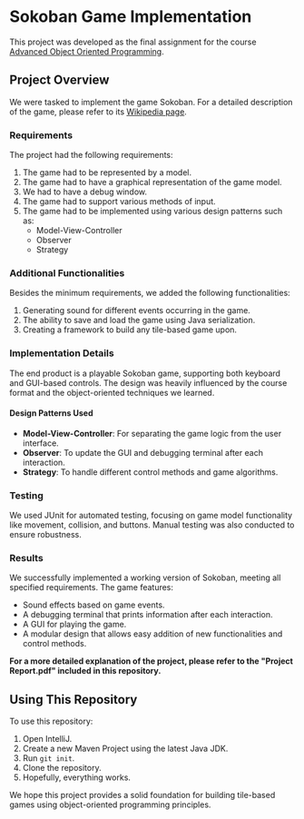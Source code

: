 # Sokoban Game Implementation

This project was developed as the final assignment for the course [Advanced Object Oriented Programming](https://www.hh.se/sitevision/proxy/student/innehall-a-o/kursplan.html/svid12_464ca102168ed1f8d3b1293f/752680950/se_proxy/utb_kursplan.asp?kurskod=DT4014&revisionsnr=7&format=pdf&lang=en).

## Project Overview

We were tasked to implement the game Sokoban. For a detailed description of the game, please refer to its [Wikipedia page](https://en.wikipedia.org/wiki/Sokoban).

### Requirements

The project had the following requirements:
1. The game had to be represented by a model.
2. The game had to have a graphical representation of the game model.
3. We had to have a debug window.
4. The game had to support various methods of input.
5. The game had to be implemented using various design patterns such as:
    - Model-View-Controller
    - Observer
    - Strategy

### Additional Functionalities

Besides the minimum requirements, we added the following functionalities:
1. Generating sound for different events occurring in the game.
2. The ability to save and load the game using Java serialization.
3. Creating a framework to build any tile-based game upon.

### Implementation Details

The end product is a playable Sokoban game, supporting both keyboard and GUI-based controls. The design was heavily influenced by the course format and the object-oriented techniques we learned.

#### Design Patterns Used
- **Model-View-Controller**: For separating the game logic from the user interface.
- **Observer**: To update the GUI and debugging terminal after each interaction.
- **Strategy**: To handle different control methods and game algorithms.

### Testing

We used JUnit for automated testing, focusing on game model functionality like movement, collision, and buttons. Manual testing was also conducted to ensure robustness.

### Results

We successfully implemented a working version of Sokoban, meeting all specified requirements. The game features:
- Sound effects based on game events.
- A debugging terminal that prints information after each interaction.
- A GUI for playing the game.
- A modular design that allows easy addition of new functionalities and control methods.

**For a more detailed explanation of the project, please refer to the "Project Report.pdf" included in this repository.**

## Using This Repository

To use this repository:
1. Open IntelliJ.
2. Create a new Maven Project using the latest Java JDK.
3. Run `git init`.
4. Clone the repository.
5. Hopefully, everything works.

We hope this project provides a solid foundation for building tile-based games using object-oriented programming principles.
